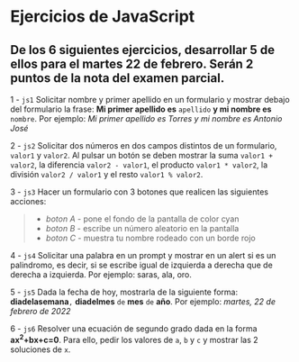 # Ejercicios de JavaScript

## De los 6 siguientes ejercicios, desarrollar 5 de ellos para el martes 22 de febrero. Serán 2 puntos de la nota del examen parcial.

1 - `js1` Solicitar nombre y primer apellido en un formulario y mostrar debajo del formulario la frase: **Mi primer apellido es** `apellido` **y mi nombre es** `nombre`. Por ejemplo: *Mi primer apellido es Torres y mi nombre es Antonio José*

2 - `js2` Solicitar dos números en dos campos distintos de un formulario, `valor1` y `valor2`. Al pulsar un botón se deben mostrar la suma `valor1 + valor2`, la diferencia `valor2 - valor1`, el producto `valor1 * valor2`, la división `valor2 / valor1` y el resto `valor1 % valor2`.

3 - `js3` Hacer un formulario con 3 botones que realicen las siguientes acciones:
> - *boton A* - pone el fondo de la pantalla de color cyan
> - *boton B* - escribe un número aleatorio en la pantalla
> - *boton C* - muestra tu nombre rodeado con un borde rojo

4 - `js4` Solicitar una palabra en un prompt y mostrar en un alert si es un palindromo, es decir, si se escribe igual de izquierda a derecha que de derecha a izquierda. Por ejemplo: saras, ala, oro.

5 - `js5` Dada la fecha de hoy, mostrarla de la siguiente forma: **diadelasemana**`,` **diadelmes** `de` **mes** `de` **año**. Por ejemplo: *martes, 22 de febrero de 2022*

6 - `js6` Resolver una ecuación de segundo grado dada en la forma **ax<sup>2</sup>+bx+c=0**. Para ello, pedir los valores de `a`, `b` y `c` y mostrar las 2 soluciones de `x`.
